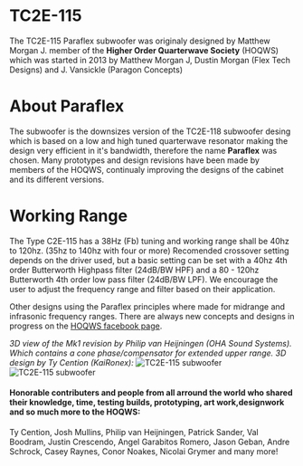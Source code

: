 # TC2E-115
The TC2E-115 Paraflex subwoofer was originaly designed by Matthew Morgan J. member of the **Higher Order Quarterwave Society** (HOQWS) which was started in 2013 by Matthew Morgan J, Dustin Morgan (Flex Tech Designs) and J. Vansickle (Paragon Concepts) 

# About Paraflex
The subwoofer is the downsizes version of the TC2E-118 subwoofer desing which is based on a low and high tuned quarterwave resonator making the design very efficient in it's bandwidth, therefore the name **Paraflex** was chosen. Many prototypes and design revisions have been made by members of the HOQWS, continualy improving the designs of the cabinet and its different versions. 

# Working Range
The Type C2E-115 has a 38Hz (Fb) tuning and working range shall be 40hz to 120hz. (35hz to 140hz with four or more) Recomended crossover setting depends on the driver used, but a basic setting can be set with a 40hz 4th order Butterworth Highpass filter (24dB/BW HPF) and a 80 - 120hz Butterworth 4th order low pass filter (24dB/BW LPF). We encourage the user to adjust the frequency range and filter based on their application.

Other designs using the Paraflex principles where made for midrange and infrasonic frequency ranges. There are always new concepts and designs in progress on the [HOQWS facebook page](https://www.facebook.com/groups/bassaz/). 

*3D view of the Mk1 revision by Philip van Heijningen (OHA Sound Systems). Which contains a cone phase/compensator for extended upper range. 3D design by Ty Cention (KaiRonex):*
![TC2E-115 subwoofer](https://github.com/High-Order-Quarterwave-Society/TC2E-115/blob/master/TCE2-115-3D-view-001.png)
![TC2E-115 subwoofer](https://github.com/High-Order-Quarterwave-Society/TC2E-115/blob/master/TCE2-115-3D-view-002.png)



 #### Honorable contributers and people from all arround the world who shared their knowledge, time, testing builds, prototyping, art work,designwork and so much more to the HOQWS:
Ty Cention, Josh Mullins, Philip van Heijningen, Patrick Sander, Val Boodram, Justin Crescendo, Angel Garabitos Romero, Jason Geban, Andre Schrock, Casey Raynes, Conor Noakes, Nicolai Grymer and many more!
